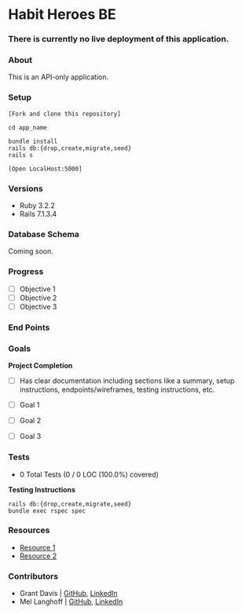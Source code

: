 # Habit Heroes BE

### There is currently no live deployment of this application.

### About

This is an API-only application.

### Setup

```
[Fork and clone this repository]

cd app_name

bundle install
rails db:{drop,create,migrate,seed}
rails s

[Open LocalHost:5000]
```

### Versions

- Ruby 3.2.2
- Rails 7.1.3.4

### Database Schema

Coming soon.

### Progress

- [ ] Objective 1
- [ ] Objective 2
- [ ] Objective 3

### End Points

### Goals

**Project Completion**

- [ ] Has clear documentation including sections like a summary, setup instructions, endpoints/wireframes, testing instructions, etc.

- [ ] Goal 1
- [ ] Goal 2
- [ ] Goal 3

### Tests

* 0 Total Tests (0 / 0 LOC (100.0%) covered)

**Testing Instructions**

```
rails db:{drop,create,migrate,seed}
bundle exec rspec spec
```

### Resources

* [Resource 1]()
* [Resource 2]()

### Contributors

* Grant Davis | [GitHub](https://github.com/grantdavis303), [LinkedIn](https://www.linkedin.com/in/grantdavis303/)
* Mel Langhoff | [GitHub](https://github.com/mel-langhoff), [LinkedIn](https://www.linkedin.com/in/melissalanghoff/)